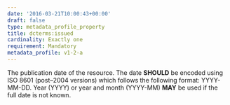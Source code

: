 ```yaml
---
date: '2016-03-21T10:00:43+00:00'
draft: false
type: metadata_profile_property
title: dcterms:issued
cardinality: Exactly one
requirement: Mandatory
metadata_profile: v1-2-a
---
```

The publication date of the resource. The date **SHOULD** be encoded using ISO 8601 (post&#8211;2004 versions) which follows the following format: YYYY-MM-DD. Year (YYYY) or year and month (YYYY-MM) **MAY** be used if the full date is not known.

